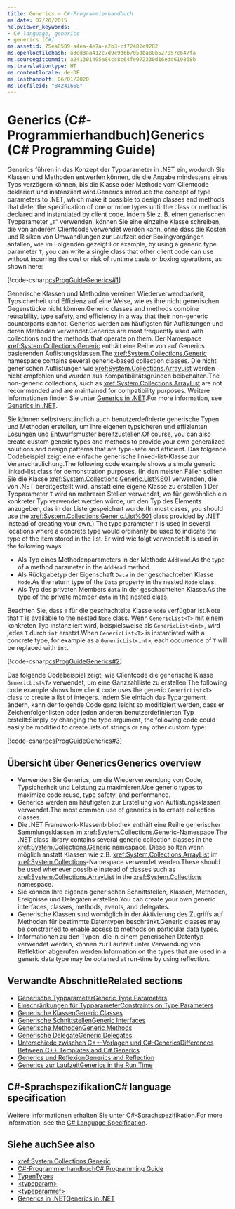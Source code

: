 ```yaml
---
title: Generics – C#-Programmierhandbuch
ms.date: 07/20/2015
helpviewer_keywords:
- C# language, generics
- generics [C#]
ms.assetid: 75ea8509-a4ea-4e7a-a2b3-cf72482e9282
ms.openlocfilehash: a3ed3aa412c7d9c9d6b705dba80b527057c647fa
ms.sourcegitcommit: a241301495a84cc8c64fe972330d16edd619868b
ms.translationtype: HT
ms.contentlocale: de-DE
ms.lasthandoff: 06/01/2020
ms.locfileid: "84241668"
---
```

# <a name="generics-c-programming-guide"></a><span data-ttu-id="a4b37-102">Generics (C#-Programmierhandbuch)</span><span class="sxs-lookup"><span data-stu-id="a4b37-102">Generics (C# Programming Guide)</span></span>

<span data-ttu-id="a4b37-103">Generics führen in das Konzept der Typparameter in .NET ein, wodurch Sie Klassen und Methoden entwerfen können, die die Angabe mindestens eines Typs verzögern können, bis die Klasse oder Methode vom Clientcode deklariert und instanziiert wird.</span><span class="sxs-lookup"><span data-stu-id="a4b37-103">Generics introduce the concept of type parameters to .NET, which make it possible to design classes and methods that defer the specification of one or more types until the class or method is declared and instantiated by client code.</span></span> <span data-ttu-id="a4b37-104">Indem Sie z. B. einen generischen Typparameter „`T`“ verwenden, können Sie eine einzelne Klasse schreiben, die von anderem Clientcode verwendet werden kann, ohne dass die Kosten und Risiken von Umwandlungen zur Laufzeit oder Boxingvorgängen anfallen, wie im Folgenden gezeigt:</span><span class="sxs-lookup"><span data-stu-id="a4b37-104">For example, by using a generic type parameter `T`, you can write a single class that other client code can use without incurring the cost or risk of runtime casts or boxing operations, as shown here:</span></span>

[!code-csharp[csProgGuideGenerics#1](~/samples/snippets/csharp/VS_Snippets_VBCSharp/csProgGuideGenerics/CS/Generics.cs#1)]

<span data-ttu-id="a4b37-105">Generische Klassen und Methoden vereinen Wiederverwendbarkeit, Typsicherheit und Effizienz auf eine Weise, wie es ihre nicht generischen Gegenstücke nicht können.</span><span class="sxs-lookup"><span data-stu-id="a4b37-105">Generic classes and methods combine reusability, type safety, and efficiency in a way that their non-generic counterparts cannot.</span></span> <span data-ttu-id="a4b37-106">Generics werden am häufigsten für Auflistungen und deren Methoden verwendet.</span><span class="sxs-lookup"><span data-stu-id="a4b37-106">Generics are most frequently used with collections and the methods that operate on them.</span></span> <span data-ttu-id="a4b37-107">Der Namespace <xref:System.Collections.Generic> enthält eine Reihe von auf Generics basierenden Auflistungsklassen.</span><span class="sxs-lookup"><span data-stu-id="a4b37-107">The <xref:System.Collections.Generic> namespace contains several generic-based collection classes.</span></span> <span data-ttu-id="a4b37-108">Die nicht generischen Auflistungen wie <xref:System.Collections.ArrayList> werden nicht empfohlen und wurden aus Kompatibilitätsgründen beibehalten.</span><span class="sxs-lookup"><span data-stu-id="a4b37-108">The non-generic collections, such as <xref:System.Collections.ArrayList> are not recommended and are maintained for compatibility purposes.</span></span> <span data-ttu-id="a4b37-109">Weitere Informationen finden Sie unter [Generics in .NET](../../../standard/generics/index.md).</span><span class="sxs-lookup"><span data-stu-id="a4b37-109">For more information, see [Generics in .NET](../../../standard/generics/index.md).</span></span>

<span data-ttu-id="a4b37-110">Sie können selbstverständlich auch benutzerdefinierte generische Typen und Methoden erstellen, um Ihre eigenen typsicheren und effizienten Lösungen und Entwurfsmuster bereitzustellen.</span><span class="sxs-lookup"><span data-stu-id="a4b37-110">Of course, you can also create custom generic types and methods to provide your own generalized solutions and design patterns that are type-safe and efficient.</span></span> <span data-ttu-id="a4b37-111">Das folgende Codebeispiel zeigt eine einfache generische linked-list-Klasse zur Veranschaulichung.</span><span class="sxs-lookup"><span data-stu-id="a4b37-111">The following code example shows a simple generic linked-list class for demonstration purposes.</span></span> <span data-ttu-id="a4b37-112">(In den meisten Fällen sollten Sie die Klasse <xref:System.Collections.Generic.List%601> verwenden, die von .NET bereitgestellt wird, anstatt eine eigene Klasse zu erstellen.) Der Typparameter `T` wird an mehreren Stellen verwendet, wo für gewöhnlich ein konkreter Typ verwendet werden würde, um den Typ des Elements anzugeben, das in der Liste gespeichert wurde.</span><span class="sxs-lookup"><span data-stu-id="a4b37-112">(In most cases, you should use the <xref:System.Collections.Generic.List%601> class provided by .NET instead of creating your own.) The type parameter `T` is used in several locations where a concrete type would ordinarily be used to indicate the type of the item stored in the list.</span></span> <span data-ttu-id="a4b37-113">Er wird wie folgt verwendet:</span><span class="sxs-lookup"><span data-stu-id="a4b37-113">It is used in the following ways:</span></span>

- <span data-ttu-id="a4b37-114">Als Typ eines Methodenparameters in der Methode `AddHead`.</span><span class="sxs-lookup"><span data-stu-id="a4b37-114">As the type of a method parameter in the `AddHead` method.</span></span>
- <span data-ttu-id="a4b37-115">Als Rückgabetyp der Eigenschaft `Data` in der geschachtelten Klasse `Node`.</span><span class="sxs-lookup"><span data-stu-id="a4b37-115">As the return type of the `Data` property in the nested `Node` class.</span></span>
- <span data-ttu-id="a4b37-116">Als Typ des privaten Members `data` in der geschachtelten Klasse.</span><span class="sxs-lookup"><span data-stu-id="a4b37-116">As the type of the private member `data` in the nested class.</span></span>

 <span data-ttu-id="a4b37-117">Beachten Sie, dass `T` für die geschachtelte Klasse `Node` verfügbar ist.</span><span class="sxs-lookup"><span data-stu-id="a4b37-117">Note that `T` is available to the nested `Node` class.</span></span> <span data-ttu-id="a4b37-118">Wenn `GenericList<T>` mit einem konkreten Typ instanziiert wird, beispielsweise als `GenericList<int>`, wird jedes `T` durch `int` ersetzt.</span><span class="sxs-lookup"><span data-stu-id="a4b37-118">When `GenericList<T>` is instantiated with a concrete type, for example as a `GenericList<int>`, each occurrence of `T` will be replaced with `int`.</span></span>

[!code-csharp[csProgGuideGenerics#2](~/samples/snippets/csharp/VS_Snippets_VBCSharp/csProgGuideGenerics/CS/Generics.cs#2)]

<span data-ttu-id="a4b37-119">Das folgende Codebeispiel zeigt, wie Clientcode die generische Klasse `GenericList<T>` verwendet, um eine Ganzzahlliste zu erstellen.</span><span class="sxs-lookup"><span data-stu-id="a4b37-119">The following code example shows how client code uses the generic `GenericList<T>` class to create a list of integers.</span></span> <span data-ttu-id="a4b37-120">Indem Sie einfach das Typargument ändern, kann der folgende Code ganz leicht so modifiziert werden, dass er Zeichenfolgenlisten oder jeden anderen benutzerdefinierten Typ erstellt:</span><span class="sxs-lookup"><span data-stu-id="a4b37-120">Simply by changing the type argument, the following code could easily be modified to create lists of strings or any other custom type:</span></span>

[!code-csharp[csProgGuideGenerics#3](~/samples/snippets/csharp/VS_Snippets_VBCSharp/csProgGuideGenerics/CS/Generics.cs#3)]

## <a name="generics-overview"></a><span data-ttu-id="a4b37-121">Übersicht über Generics</span><span class="sxs-lookup"><span data-stu-id="a4b37-121">Generics overview</span></span>

- <span data-ttu-id="a4b37-122">Verwenden Sie Generics, um die Wiederverwendung von Code, Typsicherheit und Leistung zu maximieren.</span><span class="sxs-lookup"><span data-stu-id="a4b37-122">Use generic types to maximize code reuse, type safety, and performance.</span></span>
- <span data-ttu-id="a4b37-123">Generics werden am häufigsten zur Erstellung von Auflistungsklassen verwendet.</span><span class="sxs-lookup"><span data-stu-id="a4b37-123">The most common use of generics is to create collection classes.</span></span>
- <span data-ttu-id="a4b37-124">Die .NET Framework-Klassenbibliothek enthält eine Reihe generischer Sammlungsklassen im <xref:System.Collections.Generic>-Namespace.</span><span class="sxs-lookup"><span data-stu-id="a4b37-124">The .NET class library contains several generic collection classes in the <xref:System.Collections.Generic> namespace.</span></span> <span data-ttu-id="a4b37-125">Diese sollten wenn möglich anstatt Klassen wie z.B. <xref:System.Collections.ArrayList> im <xref:System.Collections>-Namespace verwendet werden.</span><span class="sxs-lookup"><span data-stu-id="a4b37-125">These should be used whenever possible instead of classes such as <xref:System.Collections.ArrayList> in the <xref:System.Collections> namespace.</span></span>
- <span data-ttu-id="a4b37-126">Sie können Ihre eigenen generischen Schnittstellen, Klassen, Methoden, Ereignisse und Delegaten erstellen.</span><span class="sxs-lookup"><span data-stu-id="a4b37-126">You can create your own generic interfaces, classes, methods, events, and delegates.</span></span>
- <span data-ttu-id="a4b37-127">Generische Klassen sind womöglich in der Aktivierung des Zugriffs auf Methoden für bestimmte Datentypen beschränkt.</span><span class="sxs-lookup"><span data-stu-id="a4b37-127">Generic classes may be constrained to enable access to methods on particular data types.</span></span>
- <span data-ttu-id="a4b37-128">Informationen zu den Typen, die in einem generischen Datentyp verwendet werden, können zur Laufzeit unter Verwendung von Reflektion abgerufen werden.</span><span class="sxs-lookup"><span data-stu-id="a4b37-128">Information on the types that are used in a generic data type may be obtained at run-time by using reflection.</span></span>

## <a name="related-sections"></a><span data-ttu-id="a4b37-129">Verwandte Abschnitte</span><span class="sxs-lookup"><span data-stu-id="a4b37-129">Related sections</span></span>

- [<span data-ttu-id="a4b37-130">Generische Typparameter</span><span class="sxs-lookup"><span data-stu-id="a4b37-130">Generic Type Parameters</span></span>](generic-type-parameters.md)
- [<span data-ttu-id="a4b37-131">Einschränkungen für Typparameter</span><span class="sxs-lookup"><span data-stu-id="a4b37-131">Constraints on Type Parameters</span></span>](constraints-on-type-parameters.md)
- [<span data-ttu-id="a4b37-132">Generische Klassen</span><span class="sxs-lookup"><span data-stu-id="a4b37-132">Generic Classes</span></span>](generic-classes.md)
- [<span data-ttu-id="a4b37-133">Generische Schnittstellen</span><span class="sxs-lookup"><span data-stu-id="a4b37-133">Generic Interfaces</span></span>](generic-interfaces.md)
- [<span data-ttu-id="a4b37-134">Generische Methoden</span><span class="sxs-lookup"><span data-stu-id="a4b37-134">Generic Methods</span></span>](generic-methods.md)
- [<span data-ttu-id="a4b37-135">Generische Delegate</span><span class="sxs-lookup"><span data-stu-id="a4b37-135">Generic Delegates</span></span>](generic-delegates.md)
- [<span data-ttu-id="a4b37-136">Unterschiede zwischen C++-Vorlagen und C#-Generics</span><span class="sxs-lookup"><span data-stu-id="a4b37-136">Differences Between C++ Templates and C# Generics</span></span>](differences-between-cpp-templates-and-csharp-generics.md)
- [<span data-ttu-id="a4b37-137">Generics und Reflexion</span><span class="sxs-lookup"><span data-stu-id="a4b37-137">Generics and Reflection</span></span>](generics-and-reflection.md)
- [<span data-ttu-id="a4b37-138">Generics zur Laufzeit</span><span class="sxs-lookup"><span data-stu-id="a4b37-138">Generics in the Run Time</span></span>](generics-in-the-run-time.md)

## <a name="c-language-specification"></a><span data-ttu-id="a4b37-139">C#-Sprachspezifikation</span><span class="sxs-lookup"><span data-stu-id="a4b37-139">C# language specification</span></span>

<span data-ttu-id="a4b37-140">Weitere Informationen erhalten Sie unter [C#-Sprachspezifikation](~/_csharplang/spec/types.md#constructed-types).</span><span class="sxs-lookup"><span data-stu-id="a4b37-140">For more information, see the [C# Language Specification](~/_csharplang/spec/types.md#constructed-types).</span></span>

## <a name="see-also"></a><span data-ttu-id="a4b37-141">Siehe auch</span><span class="sxs-lookup"><span data-stu-id="a4b37-141">See also</span></span>

- <xref:System.Collections.Generic>
- [<span data-ttu-id="a4b37-142">C#-Programmierhandbuch</span><span class="sxs-lookup"><span data-stu-id="a4b37-142">C# Programming Guide</span></span>](../index.md)
- [<span data-ttu-id="a4b37-143">Typen</span><span class="sxs-lookup"><span data-stu-id="a4b37-143">Types</span></span>](../types/index.md)
- [\<typeparam>](../xmldoc/typeparam.md)
- [\<typeparamref>](../xmldoc/typeparamref.md)
- [<span data-ttu-id="a4b37-144">Generics in .NET</span><span class="sxs-lookup"><span data-stu-id="a4b37-144">Generics in .NET</span></span>](../../../standard/generics/index.md)
